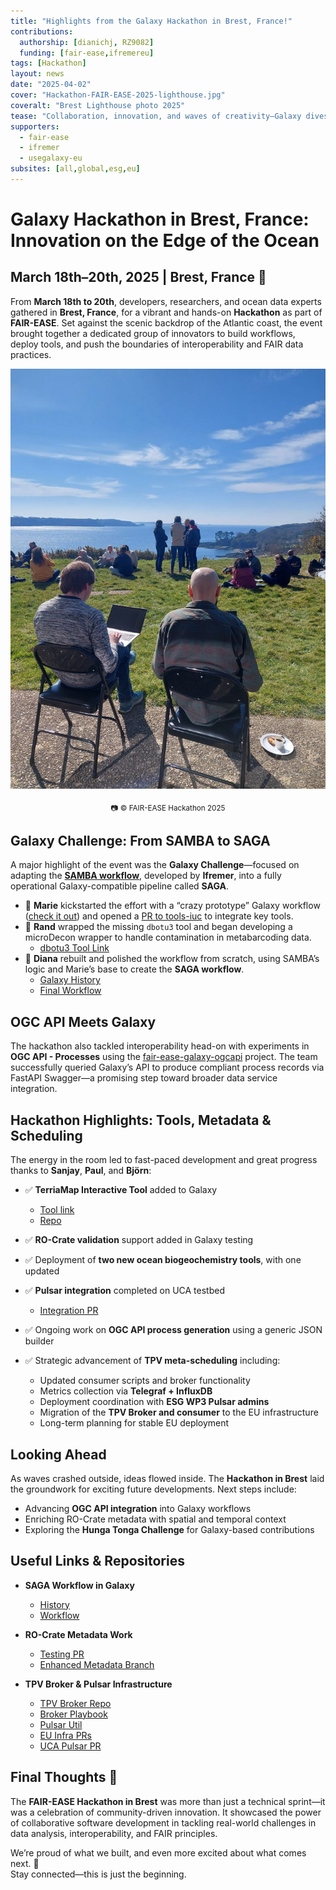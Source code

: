 ```yaml
---
title: "Highlights from the Galaxy Hackathon in Brest, France!"
contributions:
  authorship: [dianichj, RZ9082]
  funding: [fair-ease,ifremereu]
tags: [Hackathon]
layout: news
date: "2025-04-02"
cover: "Hackathon-FAIR-EASE-2025-lighthouse.jpg"
coveralt: "Brest Lighthouse photo 2025"
tease: "Collaboration, innovation, and waves of creativity—Galaxy dives into data at the FAIR-EASE Hackathon in Brest!"
supporters:
  - fair-ease
  - ifremer
  - usegalaxy-eu
subsites: [all,global,esg,eu]
---
```


# Galaxy Hackathon in Brest, France: Innovation on the Edge of the Ocean

## March 18th–20th, 2025 | Brest, France 🌊

From **March 18th to 20th**, developers, researchers, and ocean data experts gathered in **Brest, France**, for a vibrant and hands-on **Hackathon** as part of **FAIR-EASE**. Set against the scenic backdrop of the Atlantic coast, the event brought together a dedicated group of innovators to build workflows, deploy tools, and push the boundaries of interoperability and FAIR data practices.

![Oceanic Code Surge](Hackathon-Brest-2025-NTO.jpg)
<p align="center"><sub>📷 © FAIR-EASE Hackathon 2025</sub></p>

## Galaxy Challenge: From SAMBA to SAGA

A major highlight of the event was the **Galaxy Challenge**—focused on adapting the **[SAMBA workflow](https://gitlab.ifremer.fr/bioinfo/workflows/samba)**, developed by **Ifremer**, into a fully operational Galaxy-compatible pipeline called **SAGA**.

- 🌟 **Marie** kickstarted the effort with a “crazy prototype” Galaxy workflow ([check it out](https://usegalaxy.eu/u/marie.josse/w/unnamed-workflow)) and opened a [PR to tools-iuc](https://github.com/ifremer-bioinformatics/tools-iuc/pull/1) to integrate key tools.
- 🧪 **Rand** wrapped the missing `dbotu3` tool and began developing a microDecon wrapper to handle contamination in metabarcoding data.  
  - [dbotu3 Tool Link](https://usegalaxy.eu/root?tool_id=toolshed.g2.bx.psu.edu/repos/bgruening/qiime2_dbotu_q2/qiime2_dbotu_q2/2022.11.1+galaxy0)
- 🔧 **Diana** rebuilt and polished the workflow from scratch, using SAMBA’s logic and Marie’s base to create the **SAGA workflow**.  
  - [Galaxy History](https://usegalaxy.eu/u/dianitachj24/h/wf-saga)  
  - [Final Workflow](https://usegalaxy.eu/u/dianitachj24/w/workflow-constructed-from-history-wf-saga)

## OGC API Meets Galaxy

The hackathon also tackled interoperability head-on with experiments in **OGC API - Processes** using the [fair-ease-galaxy-ogcapi](https://github.com/dmeaux/fair-ease-galaxy-ogcapi) project. The team successfully queried Galaxy’s API to produce compliant process records via FastAPI Swagger—a promising step toward broader data service integration.

## Hackathon Highlights: Tools, Metadata & Scheduling

The energy in the room led to fast-paced development and great progress thanks to **Sanjay**, **Paul**, and **Björn**:

- ✅ **TerriaMap Interactive Tool** added to Galaxy  
  - [Tool link](https://usegalaxy.eu/root?tool_id=interactive_tool_terriamap)  
  - [Repo](https://github.com/usegalaxy-eu/galaxy/tree/release_24.2_europe/tools/interactive/terriamap)

- ✅ **RO-Crate validation** support added in Galaxy testing
- ✅ Deployment of **two new ocean biogeochemistry tools**, with one updated
- ✅ **Pulsar integration** completed on UCA testbed  
  - [Integration PR](https://github.com/usegalaxy-eu/infrastructure-playbook/pull/1447)

- ✅ Ongoing work on **OGC API process generation** using a generic JSON builder
- ✅ Strategic advancement of **TPV meta-scheduling** including:  
  - Updated consumer scripts and broker functionality  
  - Metrics collection via **Telegraf + InfluxDB**  
  - Deployment coordination with **ESG WP3 Pulsar admins**  
  - Migration of the **TPV Broker and consumer** to the EU infrastructure  
  - Long-term planning for stable EU deployment

## Looking Ahead

As waves crashed outside, ideas flowed inside. The **Hackathon in Brest** laid the groundwork for exciting future developments. Next steps include:

- Advancing **OGC API integration** into Galaxy workflows  
- Enriching RO-Crate metadata with spatial and temporal context  
- Exploring the **Hunga Tonga Challenge** for Galaxy-based contributions

## Useful Links & Repositories

- **SAGA Workflow in Galaxy**  
  - [History](https://usegalaxy.eu/u/dianitachj24/h/wf-saga)  
  - [Workflow](https://usegalaxy.eu/u/dianitachj24/w/workflow-constructed-from-history-wf-saga)

- **RO-Crate Metadata Work**  
  - [Testing PR](https://github.com/galaxyproject/galaxy/pull/19846)  
  - [Enhanced Metadata Branch](https://github.com/ResearchObject/galaxy/tree/more-rocrate-metadata)

- **TPV Broker & Pulsar Infrastructure**  
  - [TPV Broker Repo](https://github.com/usegalaxy-eu/tpv-broker)  
  - [Broker Playbook](https://github.com/usegalaxy-eu/ansible-tpv-broker)  
  - [Pulsar Util](https://github.com/usegalaxy-eu/ansible-pulsar-util)  
  - [EU Infra PRs](https://github.com/usegalaxy-eu/infrastructure-playbook/pull/1446)  
  - [UCA Pulsar PR](https://github.com/usegalaxy-eu/infrastructure-playbook/pull/1447)

## Final Thoughts 💬

The **FAIR-EASE Hackathon in Brest** was more than just a technical sprint—it was a celebration of community-driven innovation. It showcased the power of collaborative software development in tackling real-world challenges in data analysis, interoperability, and FAIR principles.

We’re proud of what we built, and even more excited about what comes next. 🚀  
Stay connected—this is just the beginning.

